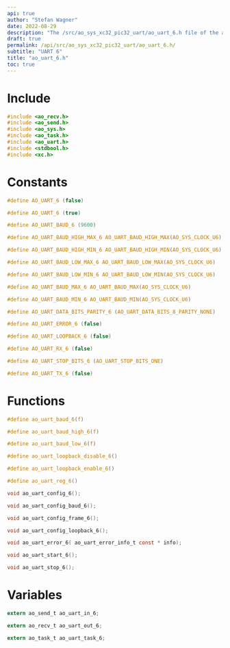 ```yaml
---
api: true
author: "Stefan Wagner"
date: 2022-08-29
description: "The /src/ao_sys_xc32_pic32_uart/ao_uart_6.h file of the ao real-time operating system."
draft: true
permalink: /api/src/ao_sys_xc32_pic32_uart/ao_uart_6.h/
subtitle: "UART 6"
title: "ao_uart_6.h"
toc: true
---
```


# Include

```c
#include <ao_recv.h>
#include <ao_send.h>
#include <ao_sys.h>
#include <ao_task.h>
#include <ao_uart.h>
#include <stdbool.h>
#include <xc.h>
```

# Constants

```c
#define AO_UART_6 (false)
```

```c
#define AO_UART_6 (true)
```

```c
#define AO_UART_BAUD_6 (9600)
```

```c
#define AO_UART_BAUD_HIGH_MAX_6 AO_UART_BAUD_HIGH_MAX(AO_SYS_CLOCK_U6)
```

```c
#define AO_UART_BAUD_HIGH_MIN_6 AO_UART_BAUD_HIGH_MIN(AO_SYS_CLOCK_U6)
```

```c
#define AO_UART_BAUD_LOW_MAX_6 AO_UART_BAUD_LOW_MAX(AO_SYS_CLOCK_U6)
```

```c
#define AO_UART_BAUD_LOW_MIN_6 AO_UART_BAUD_LOW_MIN(AO_SYS_CLOCK_U6)
```

```c
#define AO_UART_BAUD_MAX_6 AO_UART_BAUD_MAX(AO_SYS_CLOCK_U6)
```

```c
#define AO_UART_BAUD_MIN_6 AO_UART_BAUD_MIN(AO_SYS_CLOCK_U6)
```

```c
#define AO_UART_DATA_BITS_PARITY_6 (AO_UART_DATA_BITS_8_PARITY_NONE)
```

```c
#define AO_UART_ERROR_6 (false)
```

```c
#define AO_UART_LOOPBACK_6 (false)
```

```c
#define AO_UART_RX_6 (false)
```

```c
#define AO_UART_STOP_BITS_6 (AO_UART_STOP_BITS_ONE)
```

```c
#define AO_UART_TX_6 (false)
```

# Functions

```c
#define ao_uart_baud_6(f)
```

```c
#define ao_uart_baud_high_6(f)
```

```c
#define ao_uart_baud_low_6(f)
```

```c
#define ao_uart_loopback_disable_6()
```

```c
#define ao_uart_loopback_enable_6()
```

```c
#define ao_uart_reg_6()
```

```c
void ao_uart_config_6();
```

```c
void ao_uart_config_baud_6();
```

```c
void ao_uart_config_frame_6();
```

```c
void ao_uart_config_loopback_6();
```

```c
void ao_uart_error_6( ao_uart_error_info_t const * info);
```

```c
void ao_uart_start_6();
```

```c
void ao_uart_stop_6();
```

# Variables

```c
extern ao_send_t ao_uart_in_6;
```

```c
extern ao_recv_t ao_uart_out_6;
```

```c
extern ao_task_t ao_uart_task_6;
```
